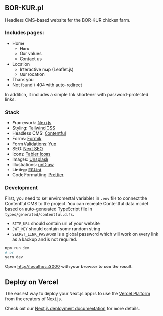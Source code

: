 ## BOR-KUR.pl

Headless CMS-based website for the BOR-KUR chicken farm.

### Includes pages:
- Home
  - Hero
  - Our values
  - Contact us
- Location
  - Interactive map (Leaflet.js)
  - Our location
- Thank you
- Not found / 404 with auto-redirect

In addition, it includes a simple link shortener with password-protected links.

### Stack

- Framework: [Next.js](https://nextjs.org)
- Styling: [Tailwind CSS](https://tailwindcss.com)
- Headless CMS: [Contentful](https://www.contentful.com)
- Forms: [Formik](https://jaredpalmer.com/formik)
- Form Validations: [Yup](https://github.com/jquense/yup)
- SEO: [Next SEO](https://github.com/garmeeh/next-seo)
- Icons: [Tabler Icons](https://tabler-icons.io)
- Images: [Unsplash](https://unsplash.com/)
- Illustrations: [unDraw](https://undraw.co)
- Linting: [ESLint](https://eslint.org)
- Code Formatting: [Prettier](https://prettier.io)

### Development

First, you need to set enviromental variables in `.env` file to connect the Contentful CMS to the project.
You can recreate Contentful data model based on auto-generated TypeScript file in `types/generated/contentful.d.ts`.
- `SITE_URL` should contain url of your website
- `JWT_KEY` should contain some random string
- `SECRET_LINK_PASSWORD` is a global password which will work on every link as a backup and is not required.

```bash
npm run dev
# or
yarn dev
```

Open [http://localhost:3000](http://localhost:3000) with your browser to see the result.

## Deploy on Vercel

The easiest way to deploy your Next.js app is to use the [Vercel Platform](https://vercel.com/new?utm_medium=default-template&filter=next.js&utm_source=create-next-app&utm_campaign=create-next-app-readme) from the creators of Next.js.

Check out our [Next.js deployment documentation](https://nextjs.org/docs/deployment) for more details.
